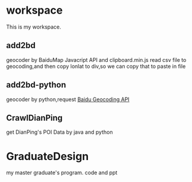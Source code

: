 # workspace
This is my workspace.
## add2bd
geocoder by BaiduMap Javacript API and clipboard.min.js
read csv file to geocoding,and then copy lonlat to div,so we can copy that to paste in file

## add2bd-python
geocoder by python,request [Baidu Geocoding API](http://developer.baidu.com/map/geocoding-api.htm)

## CrawlDianPing
get DianPing's POI Data by java and python

# GraduateDesign
my master graduate's program. code and ppt